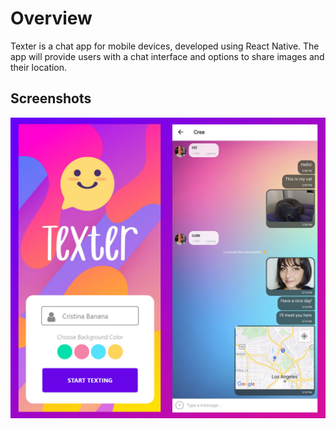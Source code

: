 # Overview

Texter is a chat app for mobile devices, developed using React Native. The app will provide users with a chat interface and options to share images and their location.

## Screenshots

<img  src="https://github.com/MichiyoYo/texter/blob/main/demo/texter-screenshot.jpg" alt="A screenshot of the app's screens">
